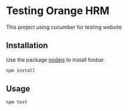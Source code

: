 # Testing Orange HRM
This project using cucumber for testing website

## Installation

Use the package [nodejs](https://nodejs.org/en/download/) to install foobar.

```bash
npm install
```

## Usage

```bash
npm test
```
